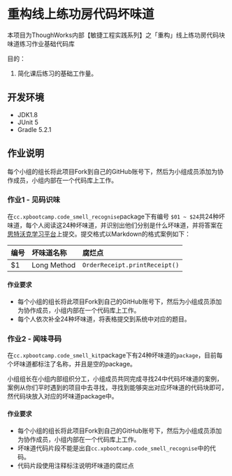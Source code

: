 # 重构线上练功房代码坏味道
本项目为ThoughWorks内部【敏捷工程实践系列】之「重构」线上练功房代码块味道练习作业基础代码库


目的：

1. 简化课后练习的基础工作量。

## 开发环境
 - JDK1.8
 - JUnit 5
 - Gradle 5.2.1


## 作业说明

每个小组的组长将此项目Fork到自己的GitHub账号下，然后为小组成员添加为协作成员，小组内部在一个代码库上工作。


### 作业1 - 见码识味
在`cc.xpbootcamp.code_smell_recognise`package下有编号 `$01 ~ $24`共24种坏味道，每个人阅读这24种坏味道，并识别出他们分别是什么坏味道，并将答案在[思特沃克学习平台](https://school.thoughtworks.cn/learn/program-center/student/index.html#/program/305/introduction)上提交。提交格式以Markdown的格式案例如下：


| 编号 | 坏味道名称 | 腐烂点 |
|:-------------|:---------------|:-------------|
| $1 | Long Method | `OrderReceipt.printReceipt()` |



#### 作业要求
- 每个小组的组长将此项目Fork到自己的GitHub账号下，然后为小组成员添加为协作成员，小组内部在一个代码库上工作。
- 每个人依次补全24种坏味道，将表格提交到系统中对应的题目。


### 作业2 - 闻味寻码
在`cc.xpbootcamp.code_smell_kit`package下有24种坏味道的`package`，目前每个坏味道都标注了名称，并且是空的package。

小组组长在小组内部组织分工，小组成员共同完成寻找24中代码坏味道的案例，案例从你们平时遇到的项目中去寻找，寻找到能够突出对应坏味道的代码块即可，然代码块放入对应的坏味道package中。

#### 作业要求
- 每个小组的组长将此项目Fork到自己的GitHub账号下，然后为小组成员添加为协作成员，小组内部在一个代码库上工作。
- 坏味道代码片段不能是出自`cc.xpbootcamp.code_smell_recognise`中的代码。
- 代码片段使用注释标注说明坏味道的腐烂点

